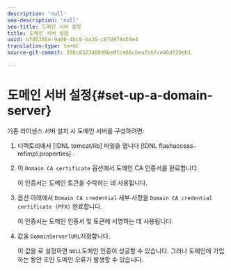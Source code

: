 ```yaml
---
description: 'null'
seo-description: 'null'
seo-title: 도메인 서버 설정
title: 도메인 서버 설정
uuid: bf85305e-9a00-4bc0-ba36-c870979456e4
translation-type: tm+mt
source-git-commit: 29bc8323460d9be0fce66cbea7c6fce46df20d61

---
```



# 도메인 서버 설정{#set-up-a-domain-server}

기존 라이센스 서버 설치 시 도메인 서버를 구성하려면:

1. 디렉토리에서 [!DNL tomcat/lib] 파일을 엽니다 [!DNL flashaccess-refimpl.properties] .
1. 이 `Domain CA certificate` 옵션에서 도메인 CA 인증서를 완료합니다.

   이 인증서는 도메인 토큰을 수락하는 데 사용됩니다.
1. 옵션 아래에서 `Domain CA credential` 세부 사항을 `Domain CA credential certificate (PFX)` 완료합니다.

   이 인증서는 도메인 인증서 및 토큰에 서명하는 데 사용됩니다.
1. 값을 `DomainServerlURL`지정합니다.

   이 값을 로 설정하면 `NULL`도메인 인증이 성공할 수 있습니다. 그러나 도메인에 가입하는 동안 조인 도메인 오류가 발생할 수 있습니다.
